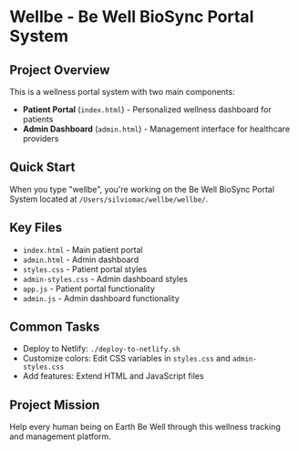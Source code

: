 # Wellbe - Be Well BioSync Portal System

## Project Overview
This is a wellness portal system with two main components:
- **Patient Portal** (`index.html`) - Personalized wellness dashboard for patients
- **Admin Dashboard** (`admin.html`) - Management interface for healthcare providers

## Quick Start
When you type "wellbe", you're working on the Be Well BioSync Portal System located at `/Users/silviomac/wellbe/wellbe/`.

## Key Files
- `index.html` - Main patient portal
- `admin.html` - Admin dashboard
- `styles.css` - Patient portal styles
- `admin-styles.css` - Admin dashboard styles
- `app.js` - Patient portal functionality
- `admin.js` - Admin dashboard functionality

## Common Tasks
- Deploy to Netlify: `./deploy-to-netlify.sh`
- Customize colors: Edit CSS variables in `styles.css` and `admin-styles.css`
- Add features: Extend HTML and JavaScript files

## Project Mission
Help every human being on Earth Be Well through this wellness tracking and management platform.